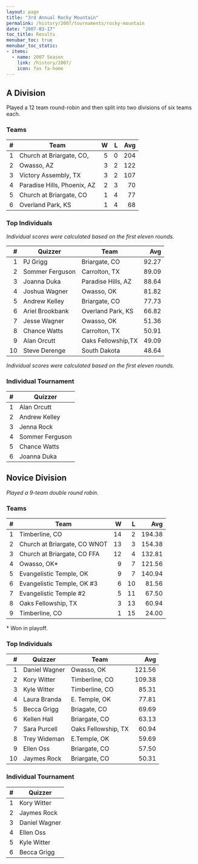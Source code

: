 ```yaml
---
layout: page
title: "3rd Annual Rocky Mountain"
permalink: /history/2007/tournaments/rocky-mountain
date: "2007-03-17"
toc_title: Results
menubar_toc: true
menubar_toc_static:
- items:
  - name: 2007 Season
    link: /history/2007/
    icon: fas fa-home
---
```


## A Division

Played a 12 team round-robin and then split into two divisions of six teams each.

### Teams

|    # | Team                        |    W |    L |  Avg |
| ---: | --------------------------- | ---: | ---: | ---: |
|    1 | Church at Briargate, CO,    |    5 |    0 |  204 |
|    2 | Owasso, AZ                  |    3 |    2 |  122 |
|    3 | Victory Assembly, TX        |    3 |    2 |  107 |
|    4 | Paradise Hills, Phoenix, AZ |    2 |    3 |   70 |
|    5 | Church at Briargate, CO     |    1 |    4 |   77 |
|    6 | Overland Park, KS           |    1 |    4 |   68 |

### Top Individuals

*Individual scores were calculated based on the first eleven rounds.*

|    # | Quizzer         | Team               |   Avg |
| ---: | --------------- | ------------------ | ----: |
|    1 | PJ Grigg        | Briargate, CO      | 92.27 |
|    2 | Sommer Ferguson | Carrolton, TX      | 89.09 |
|    3 | Joanna Duka     | Paradise Hills, AZ | 88.64 |
|    4 | Joshua Wagner   | Owasso, OK         | 81.82 |
|    5 | Andrew Kelley   | Briargate, CO      | 77.73 |
|    6 | Ariel Brookbank | Overland Park, KS  | 66.82 |
|    7 | Jesse Wagner    | Owasso, OK         | 51.36 |
|    8 | Chance Watts    | Carrolton, TX      | 50.91 |
|    9 | Alan Orcutt     | Oaks Fellowship,TX | 49.09 |
|   10 | Steve Derenge   | South Dakota       | 48.64 |

*Individual scores were calculated based on the first eleven rounds.*

### Individual Tournament

|    # | Quizzer         |
| ---: | --------------- |
|    1 | Alan Orcutt     |
|    2 | Andrew Kelley   |
|    3 | Jenna Rock      |
|    4 | Sommer Ferguson |
|    5 | Chance Watts    |
|    6 | Joanna Duka     |

## Novice Division

*Played a 9-team double round robin.*

### Teams

|    # | Team                         |    W |    L |    Avg |
| ---: | ---------------------------- | ---: | ---: | -----: |
|    1 | Timberline, CO               |   14 |    2 | 194.38 |
|    2 | Church at Briargate, CO WNOT |   13 |    3 | 154.38 |
|    3 | Church at Briargate, CO FFA  |   12 |    4 | 132.81 |
|    4 | Owasso, OK*                  |    9 |    7 | 121.56 |
|    5 | Evangelistic Temple, OK      |    9 |    7 | 140.94 |
|    6 | Evangelistic Temple, OK #3   |    6 |   10 |  81.56 |
|    7 | Evangelistic Temple #2       |    5 |   11 |  67.50 |
|    8 | Oaks Fellowship, TX          |    3 |   13 |  60.94 |
|    9 | Timberline, CO               |    1 |   15 |  24.00 |

\* Won in playoff.

### Top Individuals

|    # | Quizzer       | Team                |    Avg |
| ---: | ------------- | ------------------- | -----: |
|    1 | Daniel Wagner | Owasso, OK          | 121.56 |
|    2 | Kory Witter   | Timberline, CO      | 109.38 |
|    3 | Kyle Witter   | Timberline, CO      |  85.31 |
|    4 | Laura Branda  | E. Temple, OK       |  77.81 |
|    5 | Becca Grigg   | Briagate, CO        |  69.69 |
|    6 | Kellen Hall   | Briargate, CO       |  63.13 |
|    7 | Sara Purcell  | Oaks Fellowship, TX |  60.94 |
|    8 | Trey Wideman  | E.Temple, OK        |  59.69 |
|    9 | Ellen Oss     | Briargate, CO       |  57.50 |
|   10 | Jaymes Rock   | Briargate, CO       |  50.31 |

### Individual Tournament

|    # | Quizzer       |
| ---: | ------------- |
|    1 | Kory Witter   |
|    2 | Jaymes Rock   |
|    3 | Daniel Wagner |
|    4 | Ellen Oss     |
|    5 | Kyle Witter   |
|    6 | Becca Grigg   |
